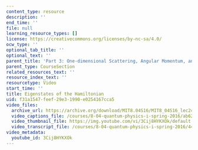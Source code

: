 ```yaml
---
content_type: resource
description: ''
end_time: ''
file: null
learning_resource_types: []
license: https://creativecommons.org/licenses/by-nc-sa/4.0/
ocw_type: ''
optional_tab_title: ''
optional_text: ''
parent_title: 'Part 3: One-dimensional Scattering, Angular Momentum, and Central Potentials'
parent_type: CourseSection
related_resources_text: ''
resource_index_text: ''
resourcetype: Video
start_time: ''
title: Eigenstates of the Hamiltonian
uid: f31a1547-feef-29e3-1990-e0254167cca5
video_files:
  archive_url: https://archive.org/download/MIT8.04S16/MIT8_04S16_lec24_s4_300k.mp4
  video_captions_file: /courses/8-04-quantum-physics-i-spring-2016/ab62427c308c548c8d6685665ad607f8_3Cij8HYKXOk.vtt
  video_thumbnail_file: https://img.youtube.com/vi/3Cij8HYKXOk/default.jpg
  video_transcript_file: /courses/8-04-quantum-physics-i-spring-2016/44c69b5eca28dccea96037ec70eb5cec_3Cij8HYKXOk.pdf
video_metadata:
  youtube_id: 3Cij8HYKXOk
---
```

